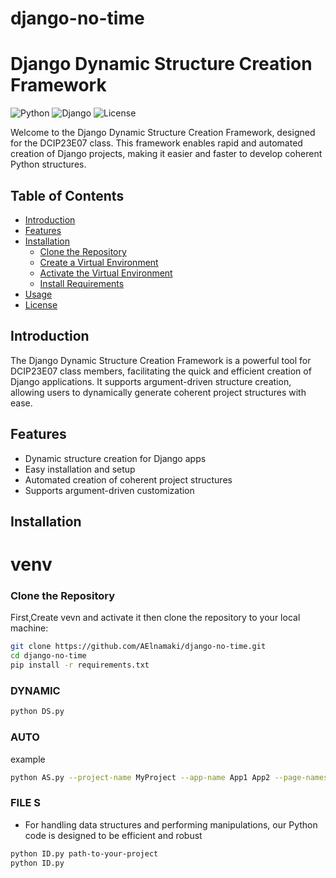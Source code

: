 # django-no-time
# Django Dynamic Structure Creation Framework

![Python](https://img.shields.io/badge/Python-3.x-blue.svg)
![Django](https://img.shields.io/badge/Django-3.x-green.svg)
![License](https://img.shields.io/badge/License-MIT-blue.svg)

Welcome to the Django Dynamic Structure Creation Framework, designed for the DCIP23E07 class. This framework enables rapid and automated creation of Django projects, making it easier and faster to develop coherent Python structures.

## Table of Contents
- [Introduction](#introduction)
- [Features](#features)
- [Installation](#installation)
  - [Clone the Repository](#clone-the-repository)
  - [Create a Virtual Environment](#create-a-virtual-environment)
  - [Activate the Virtual Environment](#activate-the-virtual-environment)
  - [Install Requirements](#install-requirements)
- [Usage](#usage)
- [License](#license)

## Introduction
The Django Dynamic Structure Creation Framework is a powerful tool for DCIP23E07 class members, facilitating the quick and efficient creation of Django applications. It supports argument-driven structure creation, allowing users to dynamically generate coherent project structures with ease.

## Features
- Dynamic structure creation for Django apps
- Easy installation and setup
- Automated creation of coherent project structures
- Supports argument-driven customization

## Installation
# venv

### Clone the Repository
First,Create vevn and activate it then  clone the repository to your local machine:
```sh
git clone https://github.com/AElnamaki/django-no-time.git
cd django-no-time
pip install -r requirements.txt
```
### DYNAMIC
```sh
python DS.py 
```


### AUTO
example
```sh
python AS.py --project-name MyProject --app-name App1 App2 --page-names "home,about" "dashboard,profile" -y
```
### FILE S
- For handling data structures and performing manipulations, our Python code is designed to be efficient and robust
```sh
python ID.py path-to-your-project
python ID.py 
```



